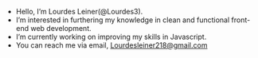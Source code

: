 - Hello, I’m Lourdes Leiner(@Lourdes3). 
- I’m interested in furthering my knowledge in clean and functional front-end web development. 
- I’m currently working on improving my skills in Javascript. 
- You can reach me via email, Lourdesleiner218@gmail.com

